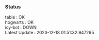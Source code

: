 ### Status


table : OK  
hogwarts : OK  
icy-bot : DOWN  
Latest Update : 2023-12-18 01:51:32.947295
